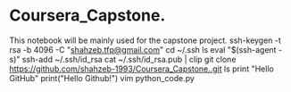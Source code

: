 # Coursera_Capstone.
This notebook will be mainly used for the capstone project.
ssh-keygen -t rsa -b 4096 -C "<shahzeb.tfp@gmail.com>"
cd ~/.ssh
ls
eval "$(ssh-agent -s)"
ssh-add ~/.ssh/id_rsa
cat ~/.ssh/id_rsa.pub | clip
git clone https://github.com/shahzeb-1993/Coursera_Capstone..git
ls
print "Hello GitHub"
print("Hello Github!")
vim python_code.py
